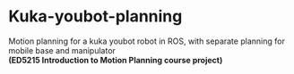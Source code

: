 # Kuka-youbot-planning
Motion planning for a kuka youbot robot in ROS, with separate planning for mobile base and manipulator \
**(ED5215 Introduction to Motion Planning course project)**
